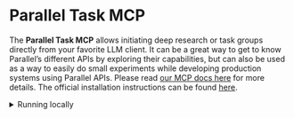 # Parallel Task MCP

The **Parallel Task MCP** allows initiating deep research or task groups directly from your favorite LLM client. It can be a great way to get to know Parallel’s different APIs by exploring their capabilities, but can also be used as a way to easily do small experiments while developing production systems using Parallel APIs. Please read [our MCP docs here](https://docs.parallel.ai/integrations/mcp/getting-started) for more details. The official installation instructions can be found [here](https://docs.parallel.ai/integrations/mcp/installation).

<details><summary>Running locally</summary>

This repo contains a proxy to the mcp which is hosted at: https://task-mcp.parallel.ai/mcp

How to run and test locally:

1. `wrangler dev`
2. `npx @modelcontextprotocol/inspector`
3. Connect to server: http://localhost:8787/mcp

</details>
